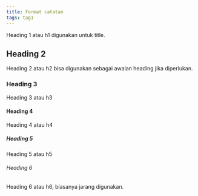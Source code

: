 ```yaml
---
title: Format catatan
tags: tag1
---
```


Heading 1 atau h1 digunakan untuk title.
## Heading 2
Heading 2 atau h2 bisa digunakan sebagai awalan heading jika diperlukan.
### Heading 3
Heading 3 atau h3
#### Heading 4
Heading 4 atau h4
##### Heading 5
Heading 5 atau h5
###### Heading 6
Heading 6 atau h6, biasanya jarang digunakan.




